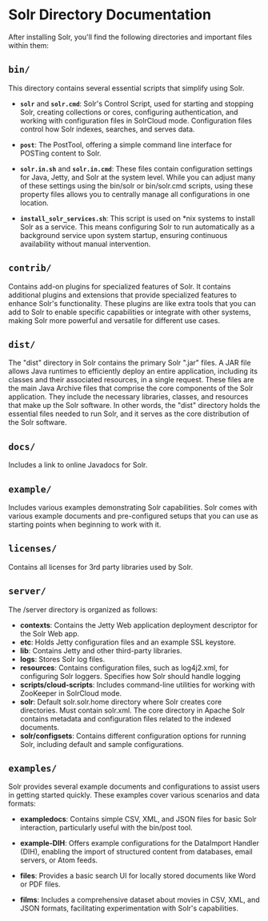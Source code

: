 # Solr Directory Documentation

After installing Solr, you'll find the following directories and important files within them:

## `bin/`

This directory contains several essential scripts that simplify using Solr.

- **`solr`** and **`solr.cmd`**: Solr's Control Script, used for starting and stopping Solr, creating collections or cores, configuring authentication, and working with configuration files in SolrCloud mode. Configuration files control how Solr indexes, searches, and serves data. 

- **`post`**: The PostTool, offering a simple command line interface for POSTing content to Solr.

- **`solr.in.sh`** and **`solr.in.cmd`**: These files contain configuration settings for Java, Jetty, and Solr at the system level. While you can adjust many of these settings using the bin/solr or bin/solr.cmd scripts, using these property files allows you to centrally manage all configurations in one location.

- **`install_solr_services.sh`**: This script is used on *nix systems to install Solr as a service. This means configuring Solr to run automatically as a background service upon system startup, ensuring continuous availability without manual intervention.

## `contrib/`

Contains add-on plugins for specialized features of Solr. It contains additional plugins and extensions that provide specialized features to enhance Solr's functionality. These plugins are like extra tools that you can add to Solr to enable specific capabilities or integrate with other systems, making Solr more powerful and versatile for different use cases.

## `dist/`

The "dist" directory in Solr contains the primary Solr ".jar" files. A JAR file allows Java runtimes to efficiently deploy an entire application, including its classes and their associated resources, in a single request. These files are the main Java Archive files that comprise the core components of the Solr application. They include the necessary libraries, classes, and resources that make up the Solr software. In other words, the "dist" directory holds the essential files needed to run Solr, and it serves as the core distribution of the Solr software.

## `docs/`

Includes a link to online Javadocs for Solr.

## `example/`

Includes various examples demonstrating Solr capabilities. Solr comes with various example documents and pre-configured setups that you can use as starting points when beginning to work with it.

## `licenses/`

Contains all licenses for 3rd party libraries used by Solr.

## `server/`


The /server directory is organized as follows:

- **contexts**: Contains the Jetty Web application deployment descriptor for the Solr Web app.
- **etc**: Holds Jetty configuration files and an example SSL keystore.
- **lib**: Contains Jetty and other third-party libraries.
- **logs**: Stores Solr log files.
- **resources**: Contains configuration files, such as log4j2.xml, for configuring Solr loggers. Specifies how Solr should handle logging
- **scripts/cloud-scripts**: Includes command-line utilities for working with ZooKeeper in SolrCloud mode.
- **solr**: Default solr.solr.home directory where Solr creates core directories. Must contain solr.xml. The core directory in Apache Solr contains metadata and configuration files related to the indexed documents. 
- **solr/configsets**: Contains different configuration options for running Solr, including default and sample configurations.

## `examples/`

Solr provides several example documents and configurations to assist users in getting started quickly. These examples cover various scenarios and data formats:

- **exampledocs**: Contains simple CSV, XML, and JSON files for basic Solr interaction, particularly useful with the bin/post tool.

- **example-DIH**: Offers example configurations for the DataImport Handler (DIH), enabling the import of structured content from databases, email servers, or Atom feeds.

- **files**: Provides a basic search UI for locally stored documents like Word or PDF files.

- **films**: Includes a comprehensive dataset about movies in CSV, XML, and JSON formats, facilitating experimentation with Solr's capabilities.
